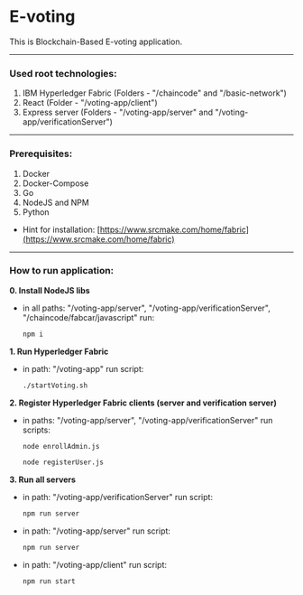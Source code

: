 # E-voting

This is Blockchain-Based E-voting application.

---

### Used root technologies:

1. IBM Hyperledger Fabric (Folders - "/chaincode" and "/basic-network")
2. React (Folder - "/voting-app/client")
3. Express server (Folders - "/voting-app/server" and "/voting-app/verificationServer")

---

### Prerequisites:

1. Docker
2. Docker-Compose
3. Go
4. NodeJS and NPM
5. Python

- Hint for installation: [https://www.srcmake.com/home/fabric](https://www.srcmake.com/home/fabric)

---

### How to run application:

**0. Install NodeJS libs**

- in all paths: "/voting-app/server", "/voting-app/verificationServer", "/chaincode/fabcar/javascript" run:
  ```bash
  npm i
  ```

**1. Run Hyperledger Fabric**

- in path: "/voting-app" run script:
  ```bash
  ./startVoting.sh
  ```

**2. Register Hyperledger Fabric clients (server and verification server)**

- in paths: "/voting-app/server", "/voting-app/verificationServer" run scripts:
  ```bash
  node enrollAdmin.js
  ```
  ```bash
  node registerUser.js
  ```

**3. Run all servers**

- in path: "/voting-app/verificationServer" run script:
  ```bash
  npm run server
  ```
- in path: "/voting-app/server" run script:
  ```bash
  npm run server
  ```
- in path: "/voting-app/client" run script:
  ```bash
  npm run start
  ```
